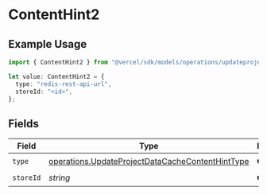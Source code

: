 # ContentHint2

## Example Usage

```typescript
import { ContentHint2 } from "@vercel/sdk/models/operations/updateprojectdatacache.js";

let value: ContentHint2 = {
  type: "redis-rest-api-url",
  storeId: "<id>",
};
```

## Fields

| Field                                                                                                                | Type                                                                                                                 | Required                                                                                                             | Description                                                                                                          |
| -------------------------------------------------------------------------------------------------------------------- | -------------------------------------------------------------------------------------------------------------------- | -------------------------------------------------------------------------------------------------------------------- | -------------------------------------------------------------------------------------------------------------------- |
| `type`                                                                                                               | [operations.UpdateProjectDataCacheContentHintType](../../models/operations/updateprojectdatacachecontenthinttype.md) | :heavy_check_mark:                                                                                                   | N/A                                                                                                                  |
| `storeId`                                                                                                            | *string*                                                                                                             | :heavy_check_mark:                                                                                                   | N/A                                                                                                                  |
